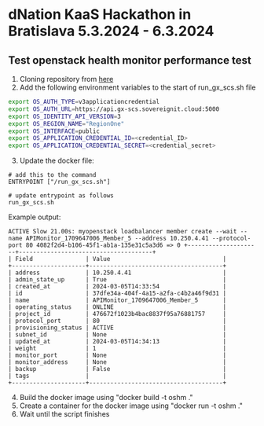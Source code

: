 # dNation KaaS Hackathon in Bratislava 5.3.2024 - 6.3.2024

## Test openstack health monitor performance test

1) Cloning repository from [here](https://github.com/SovereignCloudStack/openstack-health-monitor)
2) Add the following environment variables to the start of run_gx_scs.sh file
```bash
export OS_AUTH_TYPE=v3applicationcredential
export OS_AUTH_URL=https://api.gx-scs.sovereignit.cloud:5000
export OS_IDENTITY_API_VERSION=3
export OS_REGION_NAME="RegionOne"
export OS_INTERFACE=public
export OS_APPLICATION_CREDENTIAL_ID=<credential_ID>
export OS_APPLICATION_CREDENTIAL_SECRET=<credential_secret>
```
3) Update the docker file:
```
# add this to the command
ENTRYPOINT ["/run_gx_scs.sh"]

# update entrypoint as follows
run_gx_scs.sh
```

Example output: 
```
ACTIVE Slow 21.00s: myopenstack loadbalancer member create --wait --name APIMonitor_1709647006_Member_5 --address 10.250.4.41 --protocol-port 80 4082f2d4-b106-45f1-ab1a-135e31c5a3d6 => 0 +---------------------+--------------------------------------+
| Field               | Value                                |
+---------------------+--------------------------------------+
| address             | 10.250.4.41                          |
| admin_state_up      | True                                 |
| created_at          | 2024-03-05T14:33:54                  |
| id                  | 37dfe34a-404f-4a15-a2fa-c4b2a46f9d31 |
| name                | APIMonitor_1709647006_Member_5       |
| operating_status    | ONLINE                               |
| project_id          | 476672f1023b4bac8837f95a76881757     |
| protocol_port       | 80                                   |
| provisioning_status | ACTIVE                               |
| subnet_id           | None                                 |
| updated_at          | 2024-03-05T14:34:13                  |
| weight              | 1                                    |
| monitor_port        | None                                 |
| monitor_address     | None                                 |
| backup              | False                                |
| tags                |                                      |
+---------------------+--------------------------------------+
```

4) Build the docker image using "docker build -t oshm ."
5) Create a container for the docker image using "docker run -t oshm ."
6) Wait until the script finishes
